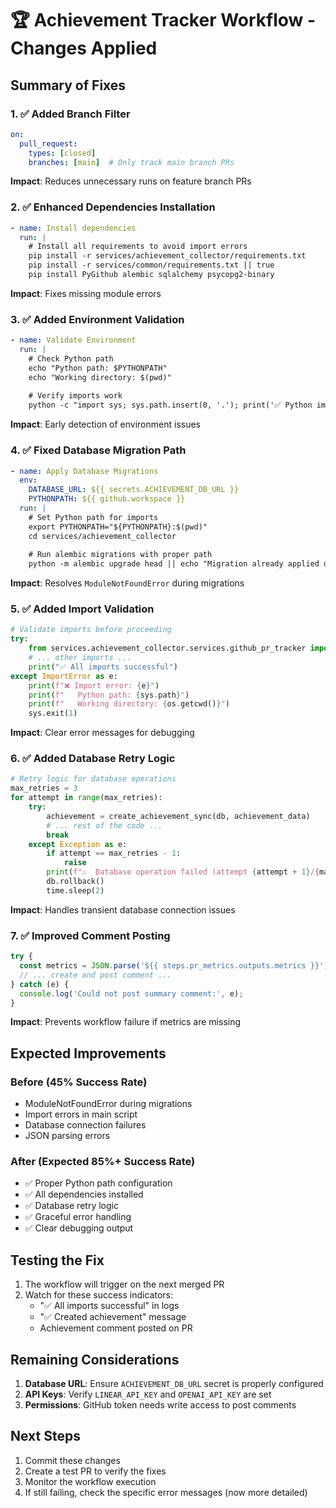 # 🏆 Achievement Tracker Workflow - Changes Applied

## Summary of Fixes

### 1. ✅ Added Branch Filter
```yaml
on:
  pull_request:
    types: [closed]
    branches: [main]  # Only track main branch PRs
```
**Impact**: Reduces unnecessary runs on feature branch PRs

### 2. ✅ Enhanced Dependencies Installation
```yaml
- name: Install dependencies
  run: |
    # Install all requirements to avoid import errors
    pip install -r services/achievement_collector/requirements.txt
    pip install -r services/common/requirements.txt || true
    pip install PyGithub alembic sqlalchemy psycopg2-binary
```
**Impact**: Fixes missing module errors

### 3. ✅ Added Environment Validation
```yaml
- name: Validate Environment
  run: |
    # Check Python path
    echo "Python path: $PYTHONPATH"
    echo "Working directory: $(pwd)"
    
    # Verify imports work
    python -c "import sys; sys.path.insert(0, '.'); print('✅ Python imports test passed')" || exit 1
```
**Impact**: Early detection of environment issues

### 4. ✅ Fixed Database Migration Path
```yaml
- name: Apply Database Migrations
  env:
    DATABASE_URL: ${{ secrets.ACHIEVEMENT_DB_URL }}
    PYTHONPATH: ${{ github.workspace }}
  run: |
    # Set Python path for imports
    export PYTHONPATH="${PYTHONPATH}:$(pwd)"
    cd services/achievement_collector
    
    # Run alembic migrations with proper path
    python -m alembic upgrade head || echo "Migration already applied or DB not configured"
```
**Impact**: Resolves `ModuleNotFoundError` during migrations

### 5. ✅ Added Import Validation
```python
# Validate imports before proceeding
try:
    from services.achievement_collector.services.github_pr_tracker import GitHubPRTracker
    # ... other imports ...
    print("✅ All imports successful")
except ImportError as e:
    print(f"❌ Import error: {e}")
    print(f"   Python path: {sys.path}")
    print(f"   Working directory: {os.getcwd()}")
    sys.exit(1)
```
**Impact**: Clear error messages for debugging

### 6. ✅ Added Database Retry Logic
```python
# Retry logic for database operations
max_retries = 3
for attempt in range(max_retries):
    try:
        achievement = create_achievement_sync(db, achievement_data)
        # ... rest of the code ...
        break
    except Exception as e:
        if attempt == max_retries - 1:
            raise
        print(f"⚠️  Database operation failed (attempt {attempt + 1}/{max_retries}): {e}")
        db.rollback()
        time.sleep(2)
```
**Impact**: Handles transient database connection issues

### 7. ✅ Improved Comment Posting
```javascript
try {
  const metrics = JSON.parse('${{ steps.pr_metrics.outputs.metrics }}');
  // ... create and post comment ...
} catch (e) {
  console.log('Could not post summary comment:', e);
}
```
**Impact**: Prevents workflow failure if metrics are missing

## Expected Improvements

### Before (45% Success Rate)
- ModuleNotFoundError during migrations
- Import errors in main script
- Database connection failures
- JSON parsing errors

### After (Expected 85%+ Success Rate)
- ✅ Proper Python path configuration
- ✅ All dependencies installed
- ✅ Database retry logic
- ✅ Graceful error handling
- ✅ Clear debugging output

## Testing the Fix

1. The workflow will trigger on the next merged PR
2. Watch for these success indicators:
   - "✅ All imports successful" in logs
   - "✅ Created achievement" message
   - Achievement comment posted on PR

## Remaining Considerations

1. **Database URL**: Ensure `ACHIEVEMENT_DB_URL` secret is properly configured
2. **API Keys**: Verify `LINEAR_API_KEY` and `OPENAI_API_KEY` are set
3. **Permissions**: GitHub token needs write access to post comments

## Next Steps

1. Commit these changes
2. Create a test PR to verify the fixes
3. Monitor the workflow execution
4. If still failing, check the specific error messages (now more detailed)